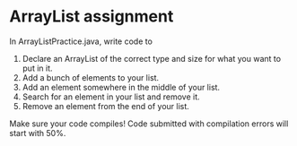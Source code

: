 # ArrayList assignment

In ArrayListPractice.java, write code to

1. Declare an ArrayList of the correct type and size for what you want to put in it.
2. Add a bunch of elements to your list.
3. Add an element somewhere in the middle of your list.
4. Search for an element in your list and remove it.
5. Remove an element from the end of your list.

Make sure your code compiles! Code submitted with compilation errors will start with 50%.
